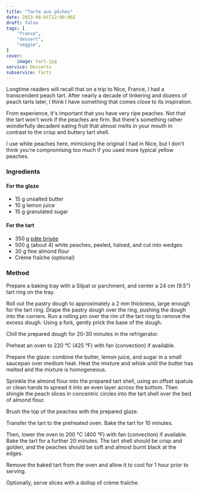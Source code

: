 ```yaml
---
title: "Tarte aux pêches"
date: 2023-08-01T12:00:00Z
draft: false
tags: [
    "france",
    "dessert",
    "veggie",
]
cover:
    image: tart.jpg
service: Desserts
subservice: Tarts
---
```


Longtime readers will recall that on a trip to Nice, France, I had a transcendent peach tart. After nearly a decade of tinkering and dozens of peach tarts later, I think I have something that comes close to its inspiration.

From experience, it's important that you have very ripe peaches. Not that the tart won't work if the peaches are firm. But there's something rather wonderfully decadent eating fruit that almost melts in your mouth in contrast to the crisp and buttery tart shell.

I use white peaches here, mimicking the original I had in Nice, but I don't think you're compromising too much if you used more typical yellow peaches.

### Ingredients

#### For the glaze

* 15 g unsalted butter
* 10 g lemon juice
* 15 g granulated sugar

#### For the tart

* 350 g [pâte brisée](/recipes/pate-brisee)
* 500 g (about 4) white peaches, peeled, halved, and cut into wedges
* 30 g fine almond flour
* Crème fraîche (optional)

### Method

Prepare a baking tray with a Silpat or parchment, and center a 24 cm (9.5") tart ring on the tray.

Roll out the pastry dough to approximately a 2 mm thickness, large enough for the tart ring. Drape the pastry dough over the ring, pushing the dough into the corners. Run a rolling pin over the rim of the tart ring to remove the excess dough. Using a fork, gently prick the base of the dough.

Chill the prepared dough for 20-30 minutes in the refrigerator.

Preheat an oven to 220 °C (425 °F) with fan (convection) if available.

Prepare the glaze: combine the butter, lemon juice, and sugar in a small saucepan over medium heat. Heat the mixture and whisk until the butter has melted and the mixture is homogeneous.

Sprinkle the almond flour into the prepared tart shell, using an offset spatula or clean hands to spread it into an even layer across the bottom. Then shingle the peach slices in concentric circles into the tart shell over the bed of almond flour.

Brush the top of the peaches with the prepared glaze.

Transfer the tart to the preheated oven. Bake the tart for 10 minutes.

Then, lower the oven to 200 °C (400 °F) with fan (convection) if available. Bake the tart for a further 20 minutes. The tart shell should be crisp and golden, and the peaches should be soft and almost burnt black at the edges.

Remove the baked tart from the oven and allow it to cool for 1 hour prior to serving.

Optionally, serve slices with a dollop of crème fraîche.

